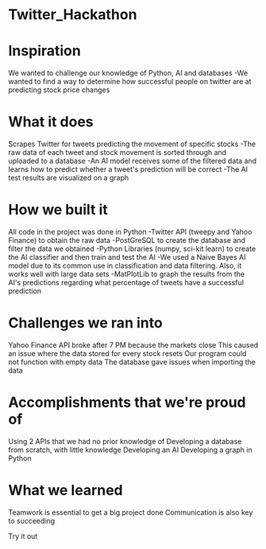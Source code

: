 # Twitter_Hackathon

# Inspiration
We wanted to challenge our knowledge of Python, AI and databases -We wanted to find a way to determine how successful people on twitter are at predicting stock price changes

# What it does
Scrapes Twitter for tweets predicting the movement of specific stocks -The raw data of each tweet and stock movement is sorted through and uploaded to a database -An AI model receives some of the filtered data and learns how to predict whether a tweet's prediction will be correct -The AI test results are visualized on a graph

# How we built it
All code in the project was done in Python -Twitter API (tweepy and Yahoo Finance) to obtain the raw data -PostGreSQL to create the database and filter the data we obtained -Python Libraries (numpy, sci-kit learn) to create the AI classifier and then train and test the AI -We used a Naive Bayes AI model due to its common use in classification and data filtering. Also, it works well with large data sets -MatPlotLib to graph the results from the AI's predictions regarding what percentage of tweets have a successful prediction

# Challenges we ran into
Yahoo Finance API broke after 7 PM because the markets close
This caused an issue where the data stored for every stock resets
Our program could not function with empty data
The database gave issues when importing the data

# Accomplishments that we're proud of
Using 2 APIs that we had no prior knowledge of
Developing a database from scratch, with little knowledge
Developing an AI
Developing a graph in Python

# What we learned
Teamwork is essential to get a big project done
Communication is also key to succeeding

Try it out
